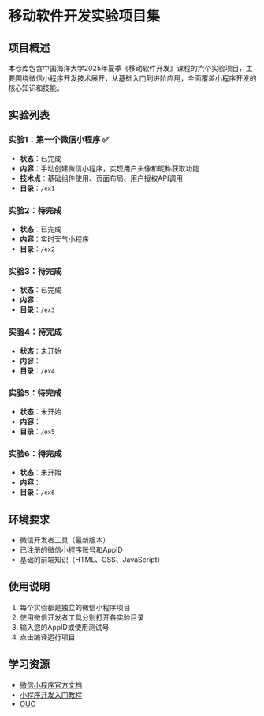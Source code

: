 # 移动软件开发实验项目集

## 项目概述
本仓库包含中国海洋大学2025年夏季《移动软件开发》课程的六个实验项目，主要围绕微信小程序开发技术展开，从基础入门到进阶应用，全面覆盖小程序开发的核心知识和技能。

## 实验列表

### 实验1：第一个微信小程序 ✅
- **状态**：已完成
- **内容**：手动创建微信小程序，实现用户头像和昵称获取功能
- **技术点**：基础组件使用、页面布局、用户授权API调用
- **目录**：`/ex1`

### 实验2：待完成
- **状态**：已完成
- **内容**：实时天气小程序
- **目录**：`/ex2`

### 实验3：待完成
- **状态**：已完成
- **内容**：
- **目录**：`/ex3`

### 实验4：待完成
- **状态**：未开始
- **内容**：
- **目录**：`/ex4`

### 实验5：待完成
- **状态**：未开始
- **内容**：
- **目录**：`/ex5`

### 实验6：待完成
- **状态**：未开始
- **内容**：
- **目录**：`/ex6`

## 环境要求

- 微信开发者工具（最新版本）
- 已注册的微信小程序账号和AppID
- 基础的前端知识（HTML、CSS、JavaScript）

## 使用说明

1. 每个实验都是独立的微信小程序项目
2. 使用微信开发者工具分别打开各实验目录
3. 输入您的AppID或使用测试号
4. 点击编译运行项目

## 学习资源

- [微信小程序官方文档](https://developers.weixin.qq.com/miniprogram/dev/framework/)
- [小程序开发入门教程](https://developers.weixin.qq.com/ebook?action=get_post_info)
- [OUC](https://oucai.club/classes/MobileDev.html)
